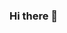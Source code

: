 ### Hi there 👋
<!--
**Matiascostanzo/Matiascostanzo** is a ✨ _special_ ✨ repository because its `README.md` (this file) appears on your GitHub profile.

Here are some ideas to get you started:

- 🔭 I’m currently working on A simulator of a travel booking website with HTML, Scss and JavaScript
- 🌱 I’m currently learning JavaScript 
- 👯 I’m looking to an opportunity to improve my skills in my first job 
-

- 📫 How to reach me: matiascostanzo@live.com.mx
-->
